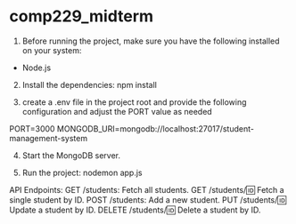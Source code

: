 ﻿# comp229_midterm

1. Before running the project, make sure you have the following installed on your system:

- Node.js

2. Install the dependencies: npm install

3. create a .env file in the project root and provide the following configuration and adjust the PORT value as needed

PORT=3000
MONGODB_URI=mongodb://localhost:27017/student-management-system

4. Start the MongoDB server.

5. Run the project: nodemon app.js

API Endpoints:
GET /students: Fetch all students.
GET /students/:id: Fetch a single student by ID.
POST /students: Add a new student.
PUT /students/:id: Update a student by ID.
DELETE /students/:id: Delete a student by ID.
